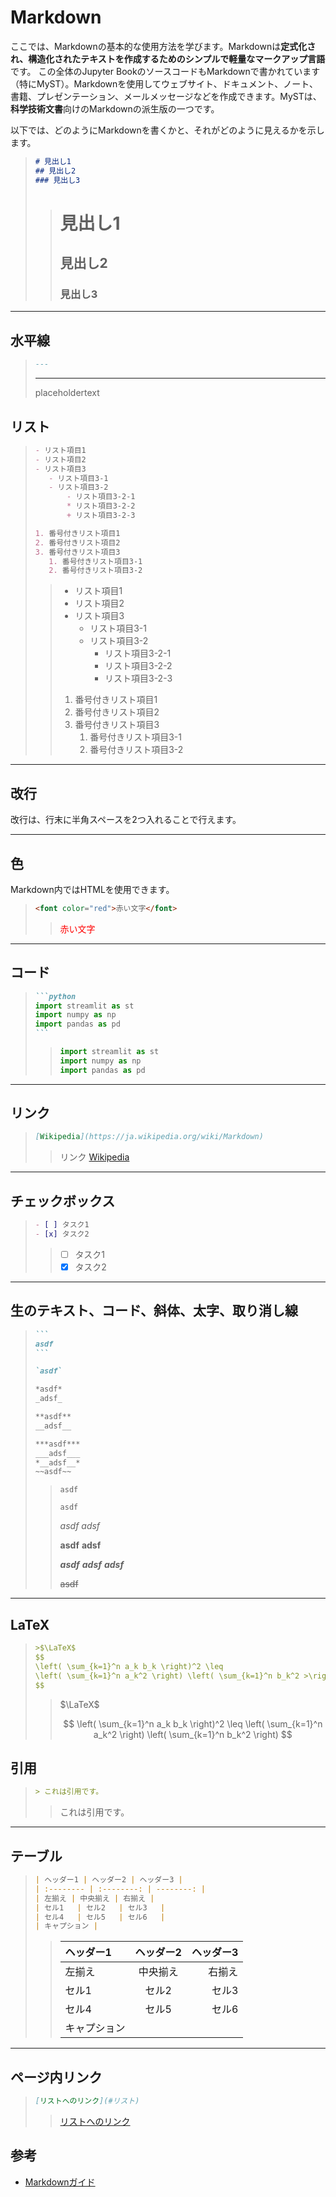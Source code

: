 # Markdown

ここでは、Markdownの基本的な使用方法を学びます。Markdownは**定式化され、構造化されたテキストを作成するためのシンプルで軽量なマークアップ言語**です。
この全体のJupyter BookのソースコードもMarkdownで書かれています（特にMyST）。Markdownを使用してウェブサイト、ドキュメント、ノート、書籍、プレゼンテーション、メールメッセージなどを作成できます。MySTは、**科学技術文書**向けのMarkdownの派生版の一つです。

以下では、どのようにMarkdownを書くかと、それがどのように見えるかを示します。

>```md
># 見出し1
>## 見出し2
>### 見出し3
>```
>
>># 見出し1
>>## 見出し2
>>### 見出し3
---

## 水平線
>```md
>---
>```
>---
>
>placeholdertext


## リスト
>```md
>- リスト項目1
>- リスト項目2
>- リスト項目3
>    - リスト項目3-1
>    - リスト項目3-2
>        - リスト項目3-2-1
>        * リスト項目3-2-2
>        + リスト項目3-2-3
>
>1. 番号付きリスト項目1
>2. 番号付きリスト項目2
>3. 番号付きリスト項目3
>    1. 番号付きリスト項目3-1
>    2. 番号付きリスト項目3-2
>```
>
>>- リスト項目1
>>- リスト項目2
>>- リスト項目3
>>    - リスト項目3-1
>>    - リスト項目3-2
>>        - リスト項目3-2-1
>>        * リスト項目3-2-2
>>        + リスト項目3-2-3
>>
>>
>>1. 番号付きリスト項目1
>>2. 番号付きリスト項目2
>>3. 番号付きリスト項目3
>>    1. 番号付きリスト項目3-1
>>    2. 番号付きリスト項目3-2
---

## 改行
改行は、行末に半角スペースを2つ入れることで行えます。  

---


## 色
Markdown内ではHTMLを使用できます。
>```md
><font color="red">赤い文字</font>
>```
>><font color="red">赤い文字 </font>
---

## コード
>````md
>```python
>import streamlit as st
>import numpy as np
>import pandas as pd
>```
>````
>>```python
>>import streamlit as st
>>import numpy as np
>>import pandas as pd
>>```
---

## リンク
>```md
>[Wikipedia](https://ja.wikipedia.org/wiki/Markdown)
>```
>>リンク
[Wikipedia](https://ja.wikipedia.org/wiki/Markdown)

---

## チェックボックス
>```md
>- [ ] タスク1
>- [x] タスク2
>```
>>- [ ] タスク1
>>- [x] タスク2
---

## 生のテキスト、コード、斜体、太字、取り消し線
>````md
>```
>asdf
>```
>
>`asdf`
>
>*asdf*
>_adsf_
>
>**asdf**
>__adsf__
>
>***asdf***
>___adsf___
>*__adsf__*
>~~asdf~~
>````
>>```
>>asdf
>>```
>>
>>`asdf`
>>
>>*asdf*
>>_adsf_
>>
>>**asdf**
>>__adsf__
>>
>>***asdf***
>>___adsf___
>>*__adsf__*
>>
>>~~asdf~~
---

## LaTeX
>```md
>>$\LaTeX$
>$$
>\left( \sum_{k=1}^n a_k b_k \right)^2 \leq
>\left( \sum_{k=1}^n a_k^2 \right) \left( \sum_{k=1}^n b_k^2 >\right)
>$$
>```
>>$\LaTeX$
>>
>>$$
\left( \sum_{k=1}^n a_k b_k \right)^2 \leq
\left( \sum_{k=1}^n a_k^2 \right) \left( \sum_{k=1}^n b_k^2 \right)
$$

## 引用
>```md
>> これは引用です。
>```
>> これは引用です。
---

## テーブル
>```md
>| ヘッダー1 | ヘッダー2 | ヘッダー3 |
>| :-------- | :--------: | --------: |
>| 左揃え | 中央揃え | 右揃え |
>| セル1   | セル2   | セル3   |
>| セル4   | セル5   | セル6   |
>| キャプション |
>```
>>| ヘッダー1 | ヘッダー2 | ヘッダー3 |
>>| :-------- | :--------: | --------: |
>>| 左揃え | 中央揃え | 右揃え |
>>| セル1   | セル2   | セル3   |
>>| セル4   | セル5   | セル6   |
>>| キャプション |
---


## ページ内リンク
>```md
>[リストへのリンク](#リスト)
>```
>>[リストへのリンク](#リスト)



## 参考
- [Markdownガイド](https://www.google.com/url?sa=t&rct=j&q=&esrc=s&source=web&cd=&cad=rja&uact=8&ved=2ahUKEwiW8bKRiv33AhXFC94KHb5XAYgQFnoECAwQAQ&url=https%3A%2F%2Fwww.markdownguide.org%2F&usg=AOvVaw1fohdJEEbL6kohiJ-Pimbe)
